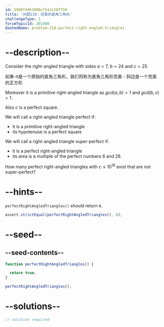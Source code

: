 ```yaml
---
id: 5900f4461000cf542c50ff59
title: '问题218：完美的直角三角形'
challengeType: 1
forumTopicId: 301860
dashedName: problem-218-perfect-right-angled-triangles
---
```


# --description--

Consider the right-angled triangle with sides $a=7$, $b=24$ and $c=25$.

如果-it是一个原始的直角三角形，我们将称为直角三角形完美 - 斜边是一个完美的正方形

Moreover it is a primitive right-angled triangle as $gcd(a,b) = 1$ and $gcd(b,c) = 1$.

Also $c$ is a perfect square.

We will call a right-angled triangle perfect if:

- it is a primitive right-angled triangle
- its hypotenuse is a perfect square

We will call a right-angled triangle super-perfect if:

- it is a perfect right-angled triangle
- its area is a multiple of the perfect numbers 6 and 28.

How many perfect right-angled triangles with $c ≤ {10}^{16}$ exist that are not super-perfect?

# --hints--

`perfectRightAngledTriangles()` should return `0`.

```js
assert.strictEqual(perfectRightAngledTriangles(), 0);
```

# --seed--

## --seed-contents--

```js
function perfectRightAngledTriangles() {

  return true;
}

perfectRightAngledTriangles();
```

# --solutions--

```js
// solution required
```
